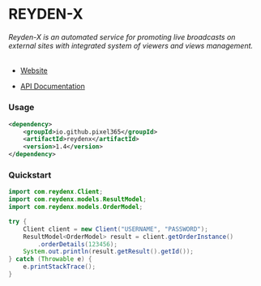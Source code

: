 # REYDEN-X

###### Reyden-X is an automated service for promoting live broadcasts on external sites with integrated system of viewers and views management.

- [Website](https://reyden-x.com/en)

- [API Documentation](https://api.reyden-x.com/docs)

### Usage

```xml
<dependency>
    <groupId>io.github.pixel365</groupId>
    <artifactId>reydenx</artifactId>
    <version>1.4</version>
</dependency>
```

### Quickstart

```java
import com.reydenx.Client;
import com.reydenx.models.ResultModel;
import com.reydenx.models.OrderModel;

try {
    Client client = new Client("USERNAME", "PASSWORD");
    ResultModel<OrderModel> result = client.getOrderInstance()
        .orderDetails(123456);
    System.out.println(result.getResult().getId());
} catch (Throwable e) {
    e.printStackTrace();
}
```
